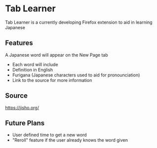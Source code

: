 # Tab Learner
Tab Learner is a currently developing Firefox extension to aid in learning Japanese

## Features
A Japanese word will appear on the New Page tab
  - Each word will include 
  - Definition in English 
  - Furigana (Japanese characters used to aid for pronounciation)
  - Link to the source for more information

## Source
https://jisho.org/

## Future Plans
- User defined time to get a new word
- "Reroll" feature if the user already knows the word given

